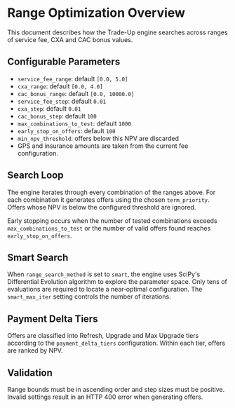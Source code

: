 # Range Optimization Overview

This document describes how the Trade-Up engine searches across ranges of service fee, CXA and CAC bonus values.

## Configurable Parameters

- `service_fee_range`: default `[0.0, 5.0]`
- `cxa_range`: default `[0.0, 4.0]`
- `cac_bonus_range`: default `[0.0, 10000.0]`
- `service_fee_step`: default `0.01`
- `cxa_step`: default `0.01`
- `cac_bonus_step`: default `100`
- `max_combinations_to_test`: default `1000`
- `early_stop_on_offers`: default `100`
- `min_npv_threshold`: offers below this NPV are discarded
- GPS and insurance amounts are taken from the current fee configuration.

## Search Loop

The engine iterates through every combination of the ranges above. For each combination it generates offers using the chosen `term_priority`. Offers whose NPV is below the configured threshold are ignored.

Early stopping occurs when the number of tested combinations exceeds `max_combinations_to_test` or the number of valid offers found reaches `early_stop_on_offers`.

## Smart Search

When `range_search_method` is set to `smart`, the engine uses SciPy's Differential Evolution algorithm to explore the parameter space. Only tens of evaluations are required to locate a near‑optimal configuration. The `smart_max_iter` setting controls the number of iterations.

## Payment Delta Tiers

Offers are classified into Refresh, Upgrade and Max Upgrade tiers according to the `payment_delta_tiers` configuration. Within each tier, offers are ranked by NPV.

## Validation

Range bounds must be in ascending order and step sizes must be positive. Invalid settings result in an HTTP 400 error when generating offers.
